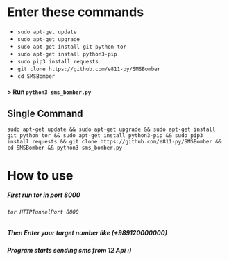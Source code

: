 
# Enter these commands
<ul>
  <li><code>sudo apt-get update</code></li>
  <li><code>sudo apt-get upgrade</code></li>
  <li><code>sudo apt-get install git python tor</code></li>
  <li><code>sudo apt-get install python3-pip</code></li>
  <li><code>sudo pip3 install requests</code></li>
  <li><code>git clone https://github.com/e811-py/SMSBomber</code></li>
  <li><code>cd SMSBomber</code></li>
</ul>
<h4>> Run <code>python3 sms_bomber.py</code></h4>
<h2>Single Command</h2>
<pre><code>sudo apt-get update && sudo apt-get upgrade && sudo apt-get install git python tor && sudo apt-get install python3-pip && sudo pip3 install requests && git clone https://github.com/e811-py/SMSBomber && cd SMSBomber && python3 sms_bomber.py</code></pre>
<h1>How to use</h1>
<h5>First run tor in port 8000</h5>
<h6><code>tor HTTPTunnelPort 8000</code></h6>
<h5>Then Enter your target number like (+989120000000)</h5>
<h5>Program starts sending sms from 12 Api :)</h5>
